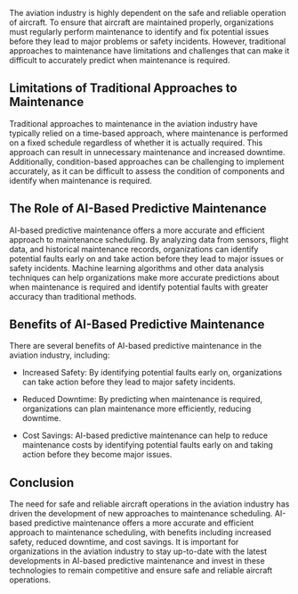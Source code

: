 
The aviation industry is highly dependent on the safe and reliable operation of aircraft. To ensure that aircraft are maintained properly, organizations must regularly perform maintenance to identify and fix potential issues before they lead to major problems or safety incidents. However, traditional approaches to maintenance have limitations and challenges that can make it difficult to accurately predict when maintenance is required.

Limitations of Traditional Approaches to Maintenance
----------------------------------------------------

Traditional approaches to maintenance in the aviation industry have typically relied on a time-based approach, where maintenance is performed on a fixed schedule regardless of whether it is actually required. This approach can result in unnecessary maintenance and increased downtime. Additionally, condition-based approaches can be challenging to implement accurately, as it can be difficult to assess the condition of components and identify when maintenance is required.

The Role of AI-Based Predictive Maintenance
-------------------------------------------

AI-based predictive maintenance offers a more accurate and efficient approach to maintenance scheduling. By analyzing data from sensors, flight data, and historical maintenance records, organizations can identify potential faults early on and take action before they lead to major issues or safety incidents. Machine learning algorithms and other data analysis techniques can help organizations make more accurate predictions about when maintenance is required and identify potential faults with greater accuracy than traditional methods.

Benefits of AI-Based Predictive Maintenance
-------------------------------------------

There are several benefits of AI-based predictive maintenance in the aviation industry, including:

* Increased Safety: By identifying potential faults early on, organizations can take action before they lead to major safety incidents.

* Reduced Downtime: By predicting when maintenance is required, organizations can plan maintenance more efficiently, reducing downtime.

* Cost Savings: AI-based predictive maintenance can help to reduce maintenance costs by identifying potential faults early on and taking action before they become major issues.

Conclusion
----------

The need for safe and reliable aircraft operations in the aviation industry has driven the development of new approaches to maintenance scheduling. AI-based predictive maintenance offers a more accurate and efficient approach to maintenance scheduling, with benefits including increased safety, reduced downtime, and cost savings. It is important for organizations in the aviation industry to stay up-to-date with the latest developments in AI-based predictive maintenance and invest in these technologies to remain competitive and ensure safe and reliable aircraft operations.

